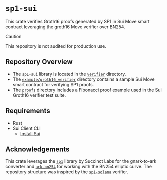 # `sp1-sui`

This crate verifies Groth16 proofs generated by SP1 in Sui Move smart contract leveraging the groth16 Move verifier over BN254.

> [!CAUTION]
>
> This repository is not audited for production use.

## Repository Overview
- The `sp1-sui` library is located in the [`verifier`](verifier) directory. 
- The [`example/groth16_verifier`](example/groth16_verifier) directory contains a sample Sui Move smart contract for verifying SP1 proofs.
- The [`proofs`](proofs) directory includes a Fibonacci proof example used in the Sui Groth16 verifier test suite.

## Requirements
- Rust
- Sui Client CLI
  - [Install Sui](https://docs.sui.io/guides/developer/getting-started/sui-install)

## Acknowledgements

This crate leverages the [`sp1`](https://github.com/succinctlabs/sp1) library by Succinct Labs for the gnark-to-ark converter and [`ark-bn254`](https://github.com/arkworks-rs/algebra) for working with the BN254 elliptic curve. The repository structure was inspired by the [`sp1-solana`](https://github.com/succinctlabs/sp1-solana) verifier.